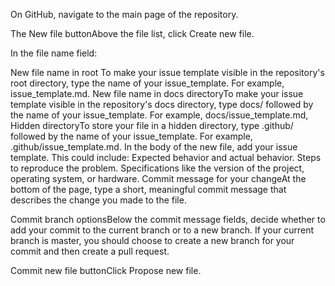 On GitHub, navigate to the main page of the repository.

The New file buttonAbove the file list, click Create new file.

In the file name field:

New file name in root To make your issue template visible in the repository's root directory, type the name of your issue_template. For example, issue_template.md.
New file name in docs directoryTo make your issue template visible in the repository's docs directory, type docs/ followed by the name of your issue_template. For example, docs/issue_template.md,
Hidden directoryTo store your file in a hidden directory, type .github/ followed by the name of your issue_template. For example, .github/issue_template.md.
In the body of the new file, add your issue template. This could include:
Expected behavior and actual behavior.
Steps to reproduce the problem.
Specifications like the version of the project, operating system, or hardware.
Commit message for your changeAt the bottom of the page, type a short, meaningful commit message that describes the change you made to the file.

Commit branch optionsBelow the commit message fields, decide whether to add your commit to the current branch or to a new branch. If your current branch is master, you should choose to create a new branch for your commit and then create a pull request.

Commit new file buttonClick Propose new file.
